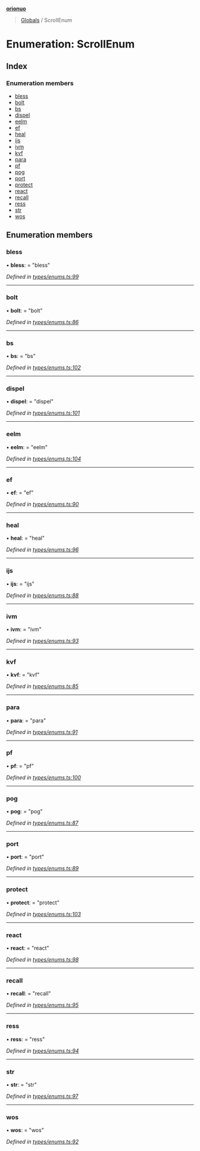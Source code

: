 **[orionuo](../README.md)**

> [Globals](../globals.md) / ScrollEnum

# Enumeration: ScrollEnum

## Index

### Enumeration members

* [bless](scrollenum.md#bless)
* [bolt](scrollenum.md#bolt)
* [bs](scrollenum.md#bs)
* [dispel](scrollenum.md#dispel)
* [eelm](scrollenum.md#eelm)
* [ef](scrollenum.md#ef)
* [heal](scrollenum.md#heal)
* [ijs](scrollenum.md#ijs)
* [ivm](scrollenum.md#ivm)
* [kvf](scrollenum.md#kvf)
* [para](scrollenum.md#para)
* [pf](scrollenum.md#pf)
* [pog](scrollenum.md#pog)
* [port](scrollenum.md#port)
* [protect](scrollenum.md#protect)
* [react](scrollenum.md#react)
* [recall](scrollenum.md#recall)
* [ress](scrollenum.md#ress)
* [str](scrollenum.md#str)
* [wos](scrollenum.md#wos)

## Enumeration members

### bless

•  **bless**:  = "bless"

*Defined in [types/enums.ts:99](https://github.com/msviha/orionuo/blob/5345ecb/src/types/enums.ts#L99)*

___

### bolt

•  **bolt**:  = "bolt"

*Defined in [types/enums.ts:86](https://github.com/msviha/orionuo/blob/5345ecb/src/types/enums.ts#L86)*

___

### bs

•  **bs**:  = "bs"

*Defined in [types/enums.ts:102](https://github.com/msviha/orionuo/blob/5345ecb/src/types/enums.ts#L102)*

___

### dispel

•  **dispel**:  = "dispel"

*Defined in [types/enums.ts:101](https://github.com/msviha/orionuo/blob/5345ecb/src/types/enums.ts#L101)*

___

### eelm

•  **eelm**:  = "eelm"

*Defined in [types/enums.ts:104](https://github.com/msviha/orionuo/blob/5345ecb/src/types/enums.ts#L104)*

___

### ef

•  **ef**:  = "ef"

*Defined in [types/enums.ts:90](https://github.com/msviha/orionuo/blob/5345ecb/src/types/enums.ts#L90)*

___

### heal

•  **heal**:  = "heal"

*Defined in [types/enums.ts:96](https://github.com/msviha/orionuo/blob/5345ecb/src/types/enums.ts#L96)*

___

### ijs

•  **ijs**:  = "ijs"

*Defined in [types/enums.ts:88](https://github.com/msviha/orionuo/blob/5345ecb/src/types/enums.ts#L88)*

___

### ivm

•  **ivm**:  = "ivm"

*Defined in [types/enums.ts:93](https://github.com/msviha/orionuo/blob/5345ecb/src/types/enums.ts#L93)*

___

### kvf

•  **kvf**:  = "kvf"

*Defined in [types/enums.ts:85](https://github.com/msviha/orionuo/blob/5345ecb/src/types/enums.ts#L85)*

___

### para

•  **para**:  = "para"

*Defined in [types/enums.ts:91](https://github.com/msviha/orionuo/blob/5345ecb/src/types/enums.ts#L91)*

___

### pf

•  **pf**:  = "pf"

*Defined in [types/enums.ts:100](https://github.com/msviha/orionuo/blob/5345ecb/src/types/enums.ts#L100)*

___

### pog

•  **pog**:  = "pog"

*Defined in [types/enums.ts:87](https://github.com/msviha/orionuo/blob/5345ecb/src/types/enums.ts#L87)*

___

### port

•  **port**:  = "port"

*Defined in [types/enums.ts:89](https://github.com/msviha/orionuo/blob/5345ecb/src/types/enums.ts#L89)*

___

### protect

•  **protect**:  = "protect"

*Defined in [types/enums.ts:103](https://github.com/msviha/orionuo/blob/5345ecb/src/types/enums.ts#L103)*

___

### react

•  **react**:  = "react"

*Defined in [types/enums.ts:98](https://github.com/msviha/orionuo/blob/5345ecb/src/types/enums.ts#L98)*

___

### recall

•  **recall**:  = "recall"

*Defined in [types/enums.ts:95](https://github.com/msviha/orionuo/blob/5345ecb/src/types/enums.ts#L95)*

___

### ress

•  **ress**:  = "ress"

*Defined in [types/enums.ts:94](https://github.com/msviha/orionuo/blob/5345ecb/src/types/enums.ts#L94)*

___

### str

•  **str**:  = "str"

*Defined in [types/enums.ts:97](https://github.com/msviha/orionuo/blob/5345ecb/src/types/enums.ts#L97)*

___

### wos

•  **wos**:  = "wos"

*Defined in [types/enums.ts:92](https://github.com/msviha/orionuo/blob/5345ecb/src/types/enums.ts#L92)*
